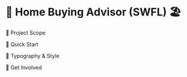 # 🏡 Home Buying Advisor (SWFL) 🏖️

🎯 Project Scope

🚀 Quick Start

🎨 Typography & Style

🌟 Get Involved

